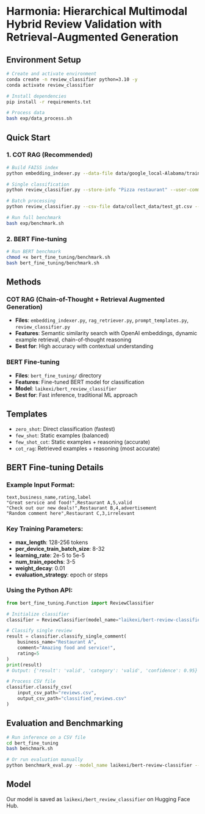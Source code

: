 # Harmonia: Hierarchical Multimodal Hybrid Review Validation with Retrieval-Augmented Generation

## Environment Setup
```bash
# Create and activate environment
conda create -n review_classifier python=3.10 -y
conda activate review_classifier

# Install dependencies
pip install -r requirements.txt

# Process data
bash exp/data_process.sh
```

## Quick Start

### 1. COT RAG (Recommended)
```bash
# Build FAISS index
python embedding_indexer.py --data-file data/google_local-Alabama/train_gt.csv

# Single classification
python review_classifier.py --store-info "Pizza restaurant" --user-comment "Great food!" --template cot_rag --rag-index-file embeddings/train_index.faiss

# Batch processing
python review_classifier.py --csv-file data/collect_data/test_gt.csv --template cot_rag --rag-index-file embeddings/train_index.faiss --store-column store_info --comment-column text_info

# Run full benchmark
bash exp/benchmark.sh
```

### 2. BERT Fine-tuning
```bash
# Run BERT benchmark
chmod +x bert_fine_tuning/benchmark.sh
bash bert_fine_tuning/benchmark.sh
```

## Methods

### COT RAG (Chain-of-Thought + Retrieval Augmented Generation)
- **Files**: `embedding_indexer.py`, `rag_retriever.py`, `prompt_templates.py`, `review_classifier.py`
- **Features**: Semantic similarity search with OpenAI embeddings, dynamic example retrieval, chain-of-thought reasoning
- **Best for**: High accuracy with contextual understanding

### BERT Fine-tuning
- **Files**: `bert_fine_tuning/` directory
- **Features**: Fine-tuned BERT model for classification
- **Model**: `laikexi/bert_review_classifier`
- **Best for**: Fast inference, traditional ML approach

## Templates
- `zero_shot`: Direct classification (fastest)
- `few_shot`: Static examples (balanced)
- `few_shot_cot`: Static examples + reasoning (accurate)
- `cot_rag`: Retrieved examples + reasoning (most accurate)

## BERT Fine-tuning Details

### Example Input Format:
```csv
text,business_name,rating,label
"Great service and food!",Restaurant A,5,valid
"Check out our new deals!",Restaurant B,4,advertisement
"Random comment here",Restaurant C,3,irrelevant
```

### Key Training Parameters:
- **max_length**: 128-256 tokens
- **per_device_train_batch_size**: 8-32
- **learning_rate**: 2e-5 to 5e-5
- **num_train_epochs**: 3-5
- **weight_decay**: 0.01
- **evaluation_strategy**: epoch or steps

### Using the Python API:

```python
from bert_fine_tuning.Function import ReviewClassifier

# Initialize classifier
classifier = ReviewClassifier(model_name="laikexi/bert-review-classifier")

# Classify single review
result = classifier.classify_single_comment(
    business_name="Restaurant A",
    comment="Amazing food and service!",
    rating=5
)
print(result)
# Output: {'result': 'valid', 'category': 'valid', 'confidence': 0.95}

# Process CSV file
classifier.classify_csv(
    input_csv_path="reviews.csv",
    output_csv_path="classified_reviews.csv"
)
```

## Evaluation and Benchmarking
```bash
# Run inference on a CSV file
cd bert_fine_tuning
bash benchmark.sh

# Or run evaluation manually
python benchmark_eval.py --model_name laikexi/bert-review-classifier --output_dir results/
```

## Model
Our model is saved as `laikexi/bert_review_classifier` on Hugging Face Hub.